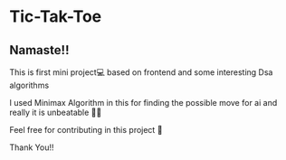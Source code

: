 # Tic-Tak-Toe

## Namaste!!

This is first mini project💻 based on frontend and some interesting Dsa algorithms

I used Minimax Algorithm in this for finding the possible move for ai and really it is unbeatable 👾👾

Feel free for contributing in this project 🙂 

Thank You!!